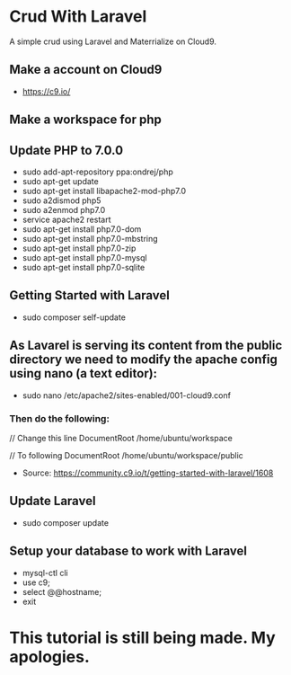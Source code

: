 # Crud With Laravel
A simple crud using Laravel and Materrialize on Cloud9.

## Make a account on Cloud9

* https://c9.io/

## Make a workspace for php

## Update PHP to 7.0.0

* sudo add-apt-repository ppa:ondrej/php
* sudo apt-get update
* sudo apt-get install libapache2-mod-php7.0
* sudo a2dismod php5
* sudo a2enmod php7.0
* service apache2 restart
* sudo apt-get install php7.0-dom
* sudo apt-get install php7.0-mbstring
* sudo apt-get install php7.0-zip
* sudo apt-get install php7.0-mysql
* sudo apt-get install php7.0-sqlite

## Getting Started with Laravel

* sudo composer self-update

## As Lavarel is serving its content from the public directory we need to modify the apache config using nano (a text editor):

* sudo nano /etc/apache2/sites-enabled/001-cloud9.conf

### Then do the following:

// Change this line
DocumentRoot /home/ubuntu/workspace

// To following
DocumentRoot /home/ubuntu/workspace/public

* Source: https://community.c9.io/t/getting-started-with-laravel/1608

## Update Laravel

* sudo composer update

## Setup your database to work with Laravel

* mysql-ctl cli
* use c9;
* select @@hostname;
* exit

# This tutorial is still being made. My apologies.
